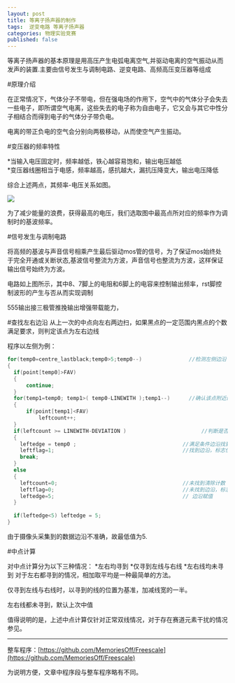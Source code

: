 ```yaml
---
layout: post
title: 等离子扬声器的制作
tags:  逆变电路 等离子扬声器
categories: 物理实验竞赛
published: false
---
```


等离子扬声器的基本原理是用高压产生电弧电离空气,并驱动电离的空气振动从而发声的装置.主要由信号发生与调制电路、逆变电路、高频高压变压器等组成

#原理介绍

在正常情况下，气体分子不带电，但在强电场的作用下，空气中的气体分子会失去一些电子，即所谓空气电离，这些失去的电子称为自由电子，它又会与其它中性分子相结合而得到电子的气体分子带负电。  

电离的带正负电的空气会分别向两极移动，从而使空气产生振动。

#变压器的频率特性 

*当输入电压固定时，频率越低，铁心越容易饱和，输出电压越低  
*变压器线圈相当于电感，频率越高，感抗越大，漏抗压降变大，输出电压降低   

综合上述两点，其频率-电压关系如图。  

![](http://ifeve.com/wp-content/uploads/2013/06/overview-channels-buffers.png)

为了减少能量的浪费，获得最高的电压，我们选取图中最高点所对应的频率作为调制时的基波频率。

#信号发生与调制电路

将高频的基波与声音信号相乘产生最后驱动mos管的信号，为了保证mos始终处于完全开通或关断状态,基波信号整流为方波，声音信号也整流为方波，这样保证输出信号始终为方波。

电路如上图所示，其中8、7脚上的电阻和6脚上的电容来控制输出频率，rst脚控制波形的产生与否从而实现调制  

555输出接三极管推挽输出增强带载能力，

#查找左右边沿
从上一次的中点向左右两边扫，如果黑点的一定范围内黑点的个数满足要求，则判定该点为左右边线  
     
程序以左侧为例：
```c
for(temp0=centre_lastblack;temp0>5;temp0--)               //检测左侧边沿
{
  if(point[temp0]>FAV)
  {
      continue;
  }
  for(temp1=temp0; temp1>( temp0-LINEWITH );temp1--)      //确认该点附近的黑点数是否满足要求
  {    
      if(point[temp1]<FAV)
          leftcount++;
  }    
  if(leftcount >= LINEWITH-DEVIATION )                        //判断是否满足边沿条件
  {
    leftedge = temp0 ;                                  //满足条件边沿找到
    leftflag=1;                                         //找到边沿，标志位置1 
    break;
  }
  else
  {
    leftcount=0;                                        //未找到清除计数  
    leftflag=0;                                         //未找到边沿，标志位置0
    leftedge=5;                                         // 边沿赋值 
  }
   
  if(leftedge<5) leftedge = 5;   
} 
```
由于摄像头采集到的数据边沿不准确，故最低值为5.  
     
#中点计算  

对中点计算分为以下三种情况：
*左右均寻到
*仅寻到左线与右线
*左右线均未寻到
对于左右都寻到的情况，相加取平均是一种最简单的方法。  
    
仅寻到左线与右线时，以寻到的线的位置为基准，加减线宽的一半。

左右线都未寻到，默认上次中值  

值得说明的是，上述中点计算仅针对正常双线情况，对于存在赛道元素干扰的情况参见。
    
* * *
    
整车程序：[https://github.com/MemoriesOff/Freescale](https://github.com/MemoriesOff/Freescale)

为说明方便，文章中程序段与整车程序略有不同。
      
